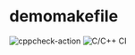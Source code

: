# demomakefile
![cppcheck-action](https://github.com/99002762/demomakefile/workflows/cppcheck-action/badge.svg)
![C/C++ CI](https://github.com/99002762/demomakefile/workflows/C/C++%20CI/badge.svg)
